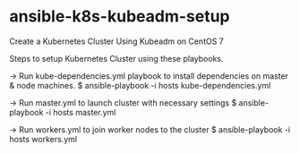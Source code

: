 # ansible-k8s-kubeadm-setup
Create a Kubernetes Cluster Using Kubeadm on CentOS 7

Steps to setup Kubernetes Cluster using these playbooks.

-> Run kube-dependencies.yml playbook to install dependencies on master & node machines.
$ ansible-playbook -i hosts kube-dependencies.yml

-> Run master.yml to launch cluster with necessary settings
$ ansible-playbook -i hosts master.yml

-> Run workers.yml to join worker nodes to the cluster
$ ansible-playbook -i hosts workers.yml
